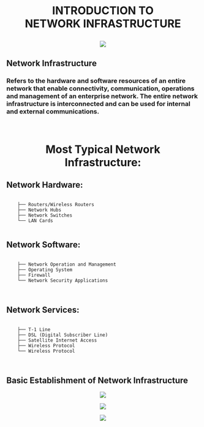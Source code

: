 
<h1><p align="center">
INTRODUCTION TO
<br>
 NETWORK INFRASTRUCTURE

</p></h1>

<p align="center">

<img src="https://user-images.githubusercontent.com/16941074/203332009-8ba4ecb3-5973-4527-99bb-f9647c755a4a.png">
</p>

## Network Infrastructure 


<h3>
<p>
Refers to the hardware and software resources of an entire network that enable connectivity, communication, operations and management of an enterprise network. The entire network infrastructure is interconnected and can be used for internal and external communications.

</p>
  </h3>
  
  <br>
  
<h1><p align="center">  Most Typical Network Infrastructure:</p> </h1>


##  Network Hardware:
```

    ├── Routers/Wireless Routers
    ├── Network Hubs
    ├── Network Switches
    └── LAN Cards
       
```

##  Network Software:
```

    ├── Network Operation and Management
    ├── Operating System
    ├── Firewall
    └── Network Security Applications

       
```

##  Network Services:
```

    ├── T-1 Line
    ├── DSL (Digital Subscriber Line)
    ├── Satellite Internet Access
    ├── Wireless Protocol
    └── Wireless Protocol

       
```

## Basic Establishment of Network Infrastructure 

<p align="center">

<img src="https://user-images.githubusercontent.com/16941074/203335675-87a81a22-e3b8-4364-add1-3994ff6bb847.png">
</p>


<p align="center">

<img src="https://user-images.githubusercontent.com/16941074/203336000-fd85efd0-60d6-43b1-b448-248e0f8d5202.png">
</p>


<p align="center">
<img src="https://user-images.githubusercontent.com/16941074/203336418-5907b4e8-344e-41c0-9e91-cdc8bf69c813.png">
</p>
